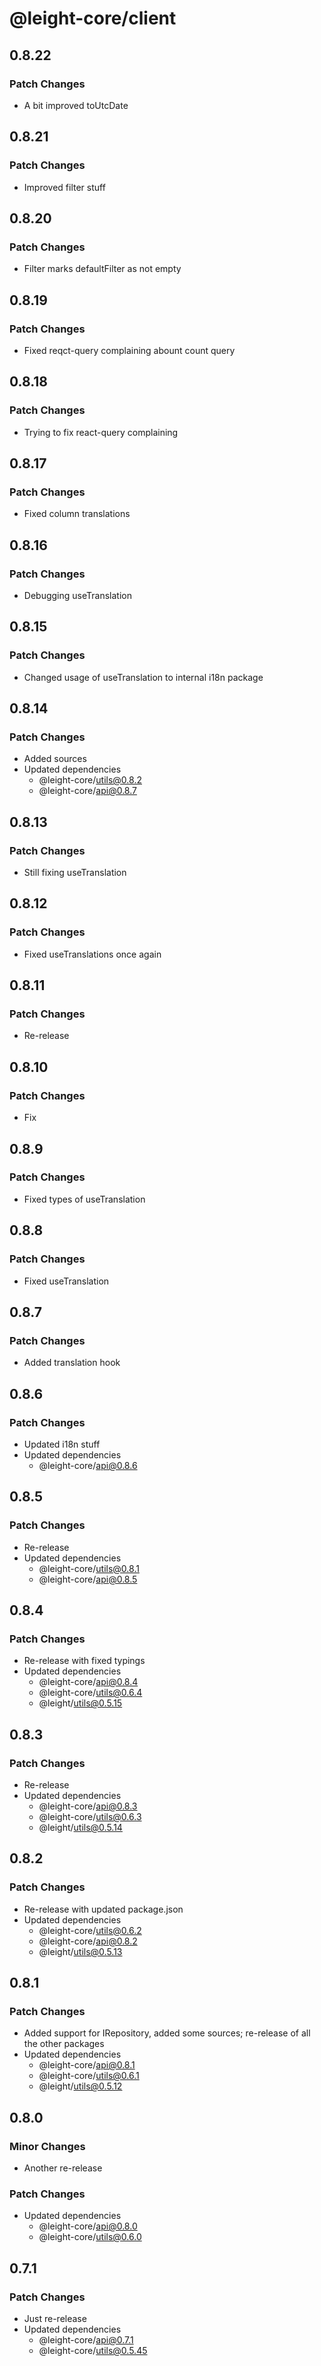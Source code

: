 # @leight-core/client

## 0.8.22

### Patch Changes

- A bit improved toUtcDate

## 0.8.21

### Patch Changes

- Improved filter stuff

## 0.8.20

### Patch Changes

- Filter marks defaultFilter as not empty

## 0.8.19

### Patch Changes

- Fixed reqct-query complaining abount count query

## 0.8.18

### Patch Changes

- Trying to fix react-query complaining

## 0.8.17

### Patch Changes

- Fixed column translations

## 0.8.16

### Patch Changes

- Debugging useTranslation

## 0.8.15

### Patch Changes

- Changed usage of useTranslation to internal i18n package

## 0.8.14

### Patch Changes

- Added sources
- Updated dependencies
	- @leight-core/utils@0.8.2
	- @leight-core/api@0.8.7

## 0.8.13

### Patch Changes

- Still fixing useTranslation

## 0.8.12

### Patch Changes

- Fixed useTranslations once again

## 0.8.11

### Patch Changes

- Re-release

## 0.8.10

### Patch Changes

- Fix

## 0.8.9

### Patch Changes

- Fixed types of useTranslation

## 0.8.8

### Patch Changes

- Fixed useTranslation

## 0.8.7

### Patch Changes

- Added translation hook

## 0.8.6

### Patch Changes

- Updated i18n stuff
- Updated dependencies
	- @leight-core/api@0.8.6

## 0.8.5

### Patch Changes

- Re-release
- Updated dependencies
	- @leight-core/utils@0.8.1
	- @leight-core/api@0.8.5

## 0.8.4

### Patch Changes

- Re-release with fixed typings
- Updated dependencies
	- @leight-core/api@0.8.4
	- @leight-core/utils@0.6.4
	- @leight/utils@0.5.15

## 0.8.3

### Patch Changes

- Re-release
- Updated dependencies
	- @leight-core/api@0.8.3
	- @leight-core/utils@0.6.3
	- @leight/utils@0.5.14

## 0.8.2

### Patch Changes

- Re-release with updated package.json
- Updated dependencies
	- @leight-core/utils@0.6.2
	- @leight-core/api@0.8.2
	- @leight/utils@0.5.13

## 0.8.1

### Patch Changes

- Added support for IRepository, added some sources; re-release of all the other packages
- Updated dependencies
	- @leight-core/api@0.8.1
	- @leight-core/utils@0.6.1
	- @leight/utils@0.5.12

## 0.8.0

### Minor Changes

- Another re-release

### Patch Changes

- Updated dependencies
	- @leight-core/api@0.8.0
	- @leight-core/utils@0.6.0

## 0.7.1

### Patch Changes

- Just re-release
- Updated dependencies
	- @leight-core/api@0.7.1
	- @leight-core/utils@0.5.45
